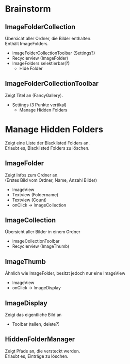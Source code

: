 # Brainstorm

## ImageFolderCollection

Übersicht aller Ordner, die Bilder enthalten.  
Enthält ImageFolders.  

- ImageFolderCollectionToolbar (Settings?)
- Recyclerview (ImageFolder)
- ImageFolders selektierbar(?)
    - Hide Folder

## ImageFolderCollectionToolbar

Zeigt Titel an (FancyGallery).  

  - Settings (3 Punkte vertikal)
  	- Manage Hidden Folders

# Manage Hidden Folders
Zeigt eine Liste der Blacklisted Folders an.  
Erlaubt es, Blacklisted Folders zu löschen.

## ImageFolder
Zeigt Infos zum Ordner an.  
(Erstes Bild vom Ordner, Name, Anzahl Bilder)

- ImageView
- Textview (Foldername)
- Textview (Count)
- onClick -> ImageCollection
	
## ImageCollection
Übersicht aller Bilder in einem Ordner

- ImageCollectionToolbar
- Recyclerview (ImageThumb)

## ImageThumb
Ähnlich wie ImageFolder, besitzt jedoch nur eine ImageView  

- ImageView
- onClick -> ImageDisplay
	
## ImageDisplay
Zeigt das eigentliche Bild an  

- Toolbar (teilen, delete?)
	
## HiddenFolderManager

Zeigt Pfade an, die versteckt werden.  
Erlaubt es, Einträge zu löschen.